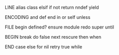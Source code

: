 LINE
alias
class
elsif
if
not
return
nndef
yield

ENCODING
and
def
end
in
or
self
unless

FILE
begin
defined?
ensure
module
redo
super
until

BEGIN
break
do
false
next
rescure
then
when

END
case
else
for
nil
retry
true
while

